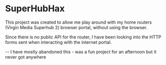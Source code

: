 # SuperHubHax

This project was created to allow me play around with my home routers (Virgin Media Superhub 2) browser portal, without using the browser.

Since there is no public API for the router, I have been looking into the HTTP forms sent when interacting with the internet portal.



-- I have mostly abandoned this - was a fun project for an afternoon but it never got anywhere
